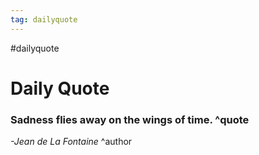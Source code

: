 ```yaml
---
tag: dailyquote
---
```


#dailyquote

# Daily Quote

### Sadness flies away on the wings of time. ^quote
*-Jean de La Fontaine* ^author
